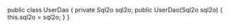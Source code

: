 public class UserDao {
    private Sql2o sql2o;
    public UserDao(Sql2o sql2o) {
        this.sql2o = sql2o;
    }
}
